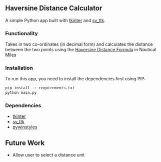 ## Haversine Distance Calculator

A simple Python app built with [tkinter](https://docs.python.org/3/library/tkinter.html) and [sv_ttk](https://github.com/rdbende/Sun-Valley-ttk-theme).

### Functionality

Takes in two co-ordinates (in decimal form) and calculates the distance between the two points using the [Haversine Distance Formula](https://en.wikipedia.org/wiki/Haversine_formula) in Nautical Miles

### Installation

To run this app, you need to install the dependencies first using PIP:

```bash
pip install -r requirements.txt
python main.py
```

### Dependencies

- [tkinter](https://docs.python.org/3/library/tkinter.html)
- [sv_ttk](https://github.com/rdbende/Sun-Valley-ttk-theme)
- [pywinstyles](https://github.com/Akascape/py-window-styles)

## Future Work

- Allow user to select a distance unit
